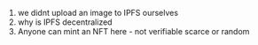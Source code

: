 1. we didnt upload an image to IPFS ourselves
2. why is IPFS decentralized
3. Anyone can mint an NFT here - not verifiable scarce or random